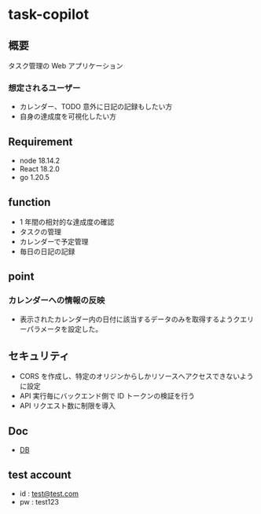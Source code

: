 # task-copilot

## 概要

タスク管理の Web アプリケーション

### 想定されるユーザー

- カレンダー、TODO 意外に日記の記録もしたい方
- 自身の達成度を可視化したい方

## Requirement

- node 18.14.2
- React 18.2.0
- go 1.20.5

## function

- 1 年間の相対的な達成度の確認
- タスクの管理
- カレンダーで予定管理
- 毎日の日記の記録

## point

### カレンダーへの情報の反映

- 表示されたカレンダー内の日付に該当するデータのみを取得するようクエリーパラメータを設定した。

## セキュリティ

- CORS を作成し、特定のオリジンからしかリソースへアクセスできないように設定
- API 実行毎にバックエンド側で ID トークンの検証を行う
- API リクエスト数に制限を導入

## Doc

- [DB](/docs/db.md)

## test account

- id : test@test.com
- pw : test123
